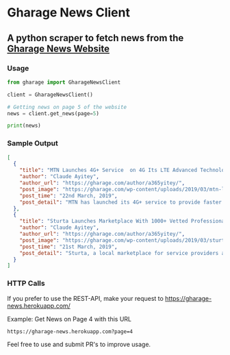# Gharage News Client

## A python scraper to fetch news from the [Gharage News Website](https://gharage.com/)


### Usage
```python
from gharage import GharageNewsClient

client = GharageNewsClient()

# Getting news on page 5 of the website
news = client.get_news(page=5)

print(news)

```

### Sample Output
```json
[
  {
    "title": "MTN Launches 4G+ Service  on 4G Its LTE Advanced Technology",
    "author": "Claude Ayitey",
    "author_url": "https://gharage.com/author/a365yitey/",
    "post_image": "https://gharage.com/wp-content/uploads/2019/03/mtn-launches-4g-gharage-250x170.jpg",
    "post_time": "22nd March, 2019",
    "post_detail": "MTN has launched its 4G+ service to provide faster data speeds with widest coverage using 800MHz and 2600MHz for carrier aggregation."
  },
  {
    "title": "Sturta Launches Marketplace With 1000+ Vetted Professionals",
    "author": "Claude Ayitey",
    "author_url": "https://gharage.com/author/a365yitey/",
    "post_image": "https://gharage.com/wp-content/uploads/2019/03/sturta-launches-marketplace-1000-vetted-professionals-gharage-250x170.jpg",
    "post_time": "21st March, 2019",
    "post_detail": "Sturta, a local marketplace for service providers across Africa, has launched with more than 1000 vetted professionals in Accra, Ghana."
  }
]
```

### HTTP Calls

If you prefer to use the REST-API, make your request to https://gharage-news.herokuapp.com/

Example: Get News on Page 4 with this URL
```
https://gharage-news.herokuapp.com?page=4
```


Feel free to use and submit PR's to improve usage. 
